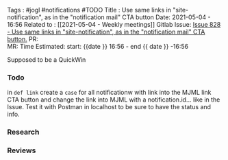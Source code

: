 Tags : #jogl #notifications #TODO 
Title : Use same links in "site-notification", as in the "notification mail" CTA button
Date: 2021-05-04 - 16:56
Related to : [[2021-05-04 - Weekly meetings]]
Gitlab Issue: [Issue 828 - Use same links in "site-notification", as in the "notification mail" CTA button.](https://gitlab.com/JOGL/JOGL/-/issues/828)
PR:  
MR: 
Time Estimated: start: {{date }} 16:56 - end {{ date }} -16:56

Supposed to be a QuickWin
### Todo
in `def link` create a `case` for all notificationw with link into the MJML link CTA button and change the link into MJML with a notification.id... like in the Issue.
Test it with Postman in localhost to be sure to have the status and info.

### Research
### Reviews
